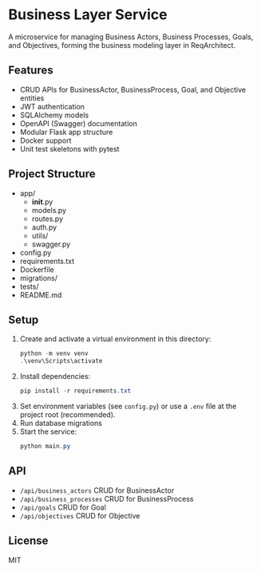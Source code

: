 # Business Layer Service

A microservice for managing Business Actors, Business Processes, Goals, and Objectives, forming the business modeling layer in ReqArchitect.

## Features
- CRUD APIs for BusinessActor, BusinessProcess, Goal, and Objective entities
- JWT authentication
- SQLAlchemy models
- OpenAPI (Swagger) documentation
- Modular Flask app structure
- Docker support
- Unit test skeletons with pytest

## Project Structure
- app/
  - __init__.py
  - models.py
  - routes.py
  - auth.py
  - utils/
  - swagger.py
- config.py
- requirements.txt
- Dockerfile
- migrations/
- tests/
- README.md

## Setup
1. Create and activate a virtual environment in this directory:
   ```powershell
   python -m venv venv
   .\venv\Scripts\activate
   ```
2. Install dependencies:
   ```powershell
   pip install -r requirements.txt
   ```
3. Set environment variables (see `config.py`) or use a `.env` file at the project root (recommended).
4. Run database migrations
5. Start the service:
   ```powershell
   python main.py
   ```

## API
- `/api/business_actors` CRUD for BusinessActor
- `/api/business_processes` CRUD for BusinessProcess
- `/api/goals` CRUD for Goal
- `/api/objectives` CRUD for Objective

## License
MIT
